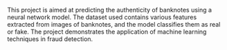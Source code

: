 This project is aimed at predicting the authenticity of banknotes using a neural network model. The dataset used contains various features extracted from images of banknotes, and the model classifies them as real or fake. The project demonstrates the application of machine learning techniques in fraud detection.
